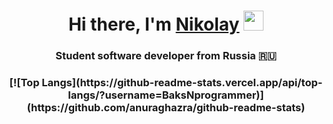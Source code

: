 <h1 align="center">Hi there, I'm <a href="https://vk.com/click_on_the_glass" target="_blank">Nikolay</a> 
<img src="https://github.com/blackcater/blackcater/raw/main/images/Hi.gif" height="32"/></h1>
<h3 align="center">Student software developer from Russia 🇷🇺</h3>
<h3 align="center">[![Top Langs](https://github-readme-stats.vercel.app/api/top-langs/?username=BaksNprogrammer)](https://github.com/anuraghazra/github-readme-stats)</h3>

